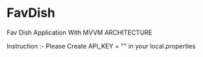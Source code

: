 # FavDish
Fav Dish Application  With MVVM ARCHITECTURE 


Instruction :- Please Create API_KEY = "" in your local.properties
